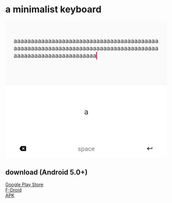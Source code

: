 # a minimalist keyboard

![screenshot](doc/screenshot.png)

## download (Android 5.0+)
[Google Play Store](https://play.google.com/store/apps/details?id=io.github.dkter.aaaaa)  
[F-Droid](https://f-droid.org/packages/io.github.dkter.aaaaa)  
[APK](https://github.com/dkter/aaaaa/releases/latest)  
